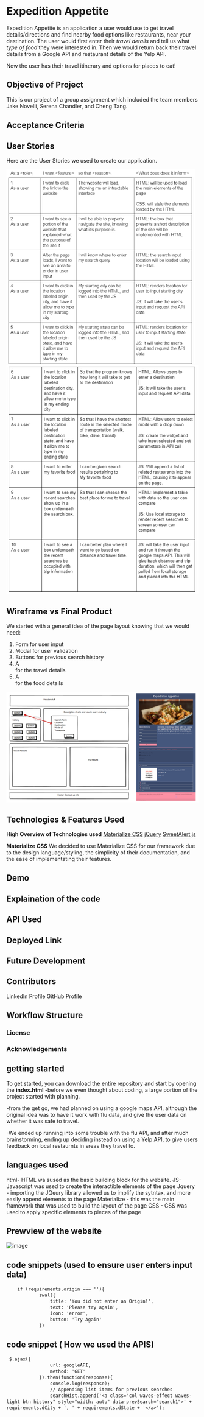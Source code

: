 # Expedition Appetite

Expedition Appetite is an application a user would use to get travel details/directions and find nearby food options like restaurants, near your destination. The user would first enter their *travel details* and tell us what *type of food* they were interested in. Then we would return back their travel details from a Google API and restaurant details of the Yelp API.

Now the user has their travel itinerary and options for places to eat!


## Objective of Project

This is our project of a group assignment which included the team members Jake Novelli, Serena Chandler, and Cheng Tang.



## Acceptance Criteria





## User Stories

Here are the User Stories we used to create our application.

![UserStory-1](./assets/user-story/user-story-1.png) ![UserStory-1](./assets/user-story/user-story-2.png)






## Wireframe vs Final Product

We started with a general idea of the page layout knowing that we would need:
1. Form for user input
2. Modal for user validation
3. Buttons for previous search history
4. A <div> for the travel details
5. A <div> for the food details


![wireframe-vs-final-product](./assets/wireframe/wireframe-vs-final-product.PNG)






## Technologies & Features Used

**High Overview of Technologies used**
[Materialize CSS](https://materializecss.com/)
[jQuery](https://jquery.com/)
[SweetAlert.js](https://sweetalert.js.org/)


**Materialize CSS**
We decided to use Materialize CSS for our framework due to the design language/styling, the simplicity of their documentation, and the ease of implementating their features.






## Demo
## Explaination of the code





## API Used





## Deployed Link





## Future Development





## Contributors
LinkedIn Profile
GitHub Profile



## Workflow Structure





### License




### Acknowledgements




## getting started
To get started, you can download the entire repository and start by opening the **index.html**
-before we even thought about coding, a large portion of the project started with planning.

-from the get go, we had planned on using a google maps API, although the original idea was to have it work with flu data, and give the user data on whether it was safe to travel.

-We ended up running into some trouble with the flu API, and after much brainstorming, ending up deciding instead on using a Yelp API, to give users feedback on local restaurnts in sreas they travel to.

## languages used
html- HTML wa sused as the basic building block for the website. 
JS- Javascript was used to create the interactible elements of the page
Jquery - importing the JQeury library allowed us to implify the sytntax, and more easily append elements to the page
Materialize - this was the main  framework that was used to build the layout of the page
CSS - CSS was used to apply specific elements to pieces of the page

## Prewview of the website

![image](siteGif.gif)


## code snippets (used to ensure user enters input data)
```
    if (requirements.origin === ''){ 
            swal({
                title: 'You did not enter an Origin!',
                text: 'Please try again',
                icon: 'error',
                button: 'Try Again'
            }) 
```

## code snippet ( How we used the APIS)
```
 $.ajax({
                url: googleAPI,
                method: 'GET'
            }).then(function(response){
                console.log(response);
                // Appending list items for previous searches
                searchHist.append('<a class="col waves-effect waves-light btn history" style="width: auto" data-prevSearch="search1">' + requirements.dCity + ', ' + requirements.dState + '</a>');
````
